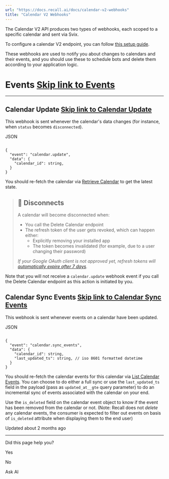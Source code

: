 ```yaml
---
url: "https://docs.recall.ai/docs/calendar-v2-webhooks"
title: "Calendar V2 Webhooks"
---
```


The Calendar V2 API produces two types of webhooks, each scoped to a specific calendar and sent via Svix.

To configure a calendar V2 endpoint, you can follow [this setup guide](https://docs.recall.ai/docs/status-change-webhooks-setup-verification).

These webhooks are used to notify you about changes to calendars and their events, and you should use these to schedule bots and delete them according to your application logic.

# Events   [Skip link to Events](https://docs.recall.ai/docs/calendar-v2-webhooks\#events)

* * *

## Calendar Update   [Skip link to Calendar Update](https://docs.recall.ai/docs/calendar-v2-webhooks\#calendar-update)

This webhook is sent whenever the calendar's data changes (for instance, when `status` becomes `disconnected`).

JSON

```rdmd-code lang-Text theme-light

{
  "event": "calendar.update",
  "data": {
    "calendar_id": string,
  }
}

```

You should re-fetch the calendar via [Retrieve Calendar](https://docs.recall.ai/reference/calendars_retrieve) to get the latest state.

> ## 📘  Disconnects
>
> A calendar will become disconnected when:
>
> - You call the Delete Calendar endpoint
> - The refresh token of the user gets revoked, which can happen either:
>   - Explicitly removing your installed app
>   - The token becomes invalidated (for example, due to a user changing their password)
>
> _If your Google OAuth client is not approved yet, refresh tokens will [automatically expire after 7 days](https://developers.google.com/identity/protocols/oauth2#expiration)._

Note that you will not receive a `calendar.update` webhook event if you call the Delete Calendar endpoint as this action is initiated by you.

## Calendar Sync Events   [Skip link to Calendar Sync Events](https://docs.recall.ai/docs/calendar-v2-webhooks\#calendar-sync-events)

This webhook is sent whenever events on a calendar have been updated.

JSON

```rdmd-code lang-Text theme-light

{
  "event": "calendar.sync_events",
  "data": {
    "calendar_id": string,
    "last_updated_ts": string, // iso 8601 formatted datetime
  }
}

```

You should re-fetch the calendar events for this calendar via [List Calendar Events](https://docs.recall.ai/reference/calendar_events_list). You can choose to do either a full sync or use the `last_updated_ts` field in the payload (pass as `updated_at__gte` query parameter) to do an incremental sync of events associated with the calendar on your end.

Use the `is_deleted` field on the calendar event object to know if the event has been removed from the calendar or not. (Note: Recall does not _delete_ any calendar events, the consumer is expected to filter out events on basis of `is_deleted` attribute when displaying them to the end user)

Updated about 2 months ago

* * *

Did this page help you?

Yes

No

Ask AI